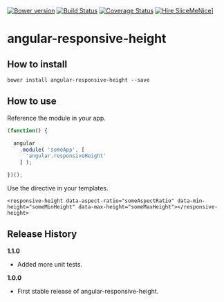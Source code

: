 [![Bower version](https://badge.fury.io/bo/angular-responsive-height.svg)](http://badge.fury.io/bo/angular-responsive-height) [![Build Status](https://travis-ci.org/sullinger/angular-responsive-height.svg?branch=master)](https://travis-ci.org/sullinger/angular-responsive-height) [![Coverage Status](https://coveralls.io/repos/sullinger/angular-responsive-height/badge.svg?branch=master)](https://coveralls.io/r/sullinger/angular-responsive-height?branch=master)
[![Hire SliceMeNice](https://img.shields.io/badge/Need%20Support%3F-Hire%20SliceMeNice-red.svg)](http://www.slicemenice.de)]
# angular-responsive-height

## How to install

```
bower install angular-responsive-height --save
```


## How to use

Reference the module in your app.

```javascript
(function() {

  angular
    .module( 'someApp', [
      'angular.responsiveHeight'
    ] );

})();
```

Use the directive in your templates.

```
<responsive-height data-aspect-ratio="someAspectRatio" data-min-height="someMinHeight" data-max-height="someMaxHeight"></responsive-height>
```


## Release History

__1.1.0__

  * Added more unit tests.

__1.0.0__

  * First stable release of angular-responsive-height.
